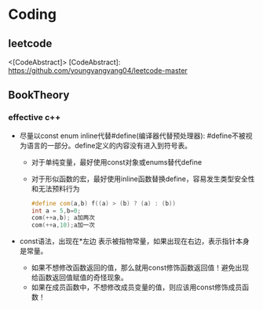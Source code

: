 # Coding

## leetcode

<[CodeAbstract]>
[CodeAbstract]: https://github.com/youngyangyang04/leetcode-master

## BookTheory

### effective c++

* 尽量以const enum inline代替#define(编译器代替预处理器): #define不被视为语言的一部分。define定义的内容没有进入到符号表。
  
  * 对于单纯变量，最好使用const对象或enums替代define
  * 对于形似函数的宏，最好使用inline函数替换define，容易发生类型安全性和无法预料行为

    ```cpp
    #define com(a,b) f((a) > (b) ? (a) : (b))
    int a = 5,b=0;
    com(++a,b); a加两次
    com(++a,10);a加一次
    ```

* const语法，出现在*左边 表示被指物常量，如果出现在右边，表示指针本身是常量。
  * 如果不想修改函数返回的值，那么就用const修饰函数返回值！避免出现给函数返回值赋值的奇怪现象。
  * 如果在成员函数中，不想修改成员变量的值，则应该用const修饰成员函数！
